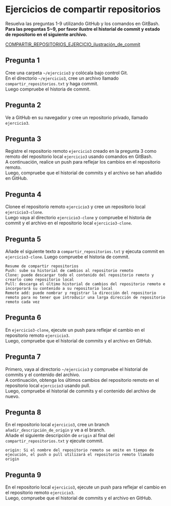 # Ejercicios de compartir repositorios

Resuelva las preguntas 1-9 utilizando GitHub y los comandos en GitBash.<br>
**Para las preguntas 5~9, por favor ilustre el historial de commit y estado de repositorio en el siguiente archivo.**

[COMPARTIR_REPOSITORIOS_EJERCICIO_ilustración_de_commit](https://docs.google.com/spreadsheets/d/17ZizmqThkzv2ltMsF9tek2KEg70L7MoMWexVv4-gEzY/edit?usp=sharing)

## Pregunta 1

Cree una carpeta `~/ejercicio3` y colócala bajo control Git.<br>
En el directorio `~/ejercicio3`, cree un archivo llamado `compartir_repositorios.txt` y haga commit.<br>
Luego compruebe el historia de commit.

## Pregunta 2

Ve a GitHub en su navegador y cree un repositorio privado, llamado `ejercicio3`.

## Pregunta 3

Registre el repositorio remoto `ejercicio3` creado en la pregunta 3 como remoto del repositorio local `ejercicio3` usando comandos en GitBash.<br>
A continuación, realice un push para reflejar los cambios en el repositorio remoto.<br>
Luego, compruebe que el historial de commits y el archivo se han añadido en GitHub.

## Pregunta 4

Clonee el repositorio remoto `ejercicio3` y cree un repositorio local `ejercicio3-clone`.<br>
Luego vaya al directorio `ejercicio3-clone` y compruebe el historia de commit y el archivo en el repositorio local `ejercicio3-clone`.

## Pregunta 5

Añade el siguiente texto a `compartir_repositorios.txt` y ejecuta commit en `ejercicio3-clone`. Luego compruebe el historia de commit.

```
Resume de compartir repositorios
Push: sube su historial de cambios al repositorio remoto
Clone: puede descargar todo el contenido del repositorio remoto y crearlo como repositorio local
Pull: descarga el último historial de cambios del repositorio remoto e incorporará su contenido a su repositorio local
Remote add: puede nombrar y registrar la dirección del repositorio remoto para no tener que introducir una larga dirección de repositorio remoto cada vez
```

## Pregunta 6

En `ejercicio3-clone`, ejecute un push para reflejar el cambio en el repositorio remoto `ejercicio3`.<br>
Luego, compruebe que el historial de commits y el archivo en GitHub.

## Pregunta 7

Primero, vaya al directorio `~/ejercicio3` y compruebe el historial de commits y el contenido del archivo.<br>
A continuación, obtenga los últimos cambios del repositorio remoto en el repositorio local `ejercicio3` usando pull.<br>
Luego, compruebe el historial de commits y el contenido del archivo de nuevo.

## Pregunta 8

En el repositorio local `ejercicio3`, cree un branch `añadir_descripción_de_origin` y ve a el branch.<br>
Añade el siguiente descripción de `origin` al final del `compartir_repositorios.txt` y ejecute commit.

```
origin: Si el nombre del repositorio remoto se omite en tiempo de ejecución, el push o pull utilizará el repositorio remoto llamado origin
```

## Pregunta 9

En el repositorio local `ejercicio3`, ejecute un push para reflejar el cambio en el repositorio remoto `ejercicio3`.<br>
Luego, compruebe que el historial de commits y el archivo en GitHub.
